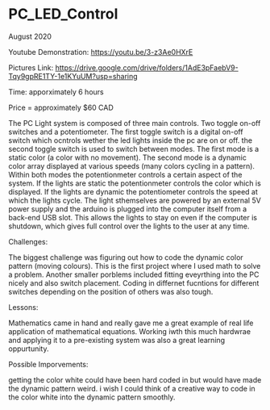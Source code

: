 # PC_LED_Control

August 2020

Youtube Demonstration: https://youtu.be/3-z3Ae0HXrE

Pictures Link: https://drive.google.com/drive/folders/1AdE3pFaebV9-Tqy9gpRE1TY-1e1KYuUM?usp=sharing

Time: apporximately 6 hours

Price = approximately $60 CAD

The PC Light system is composed of three main controls.
Two toggle on-off switches and a potentiometer.
The first toggle switch is a digital on-off switch which ocntrols wether the led lights inside the pc are on or off.
the second toggle switch is used to switch between modes.
The first mode is a static color (a color with no movement).
The second mode is a dynamic color array displayed at various speeds (many colors cycling in a pattern).
Within both modes the potentionmeter controls a certain aspect of the system.
If the lights are static the potentionmeter controls the color which is displayed.
If the lights are dynamic the potentiometer controls the speed at which the lights cycle. 
The light sthemselves are powered by an external 5V power supply and the arduino is plugged into the computer itself from a back-end USB slot.
This allows the lights to stay on even if the computer is shutdown, which gives full control over the lights to the user at any time.

Challenges:

The biggest challenge was figuring out how to code the dynamic color pattern (moving colours). This is the first project where I used math
to solve a problem. Another smaller porblems included fitting eveyrthing into the PC nicely and also switch placement. Coding in differnet fucntions
for different switches depending on the position of others was also tough.

Lessons:

Mathematics came in hand and really gave me a great example of real life application of mathematical equations. 
Working iwth this much hardwrae and applying it to a pre-existing system was also a great learning oppurtunity.

Possible Imporvements:

getting the color white could have been hard coded in but would have made the dynamic pattern weird. i wish I could think of a creative way to code in the color white into the
dynamic pattern smoothly.
